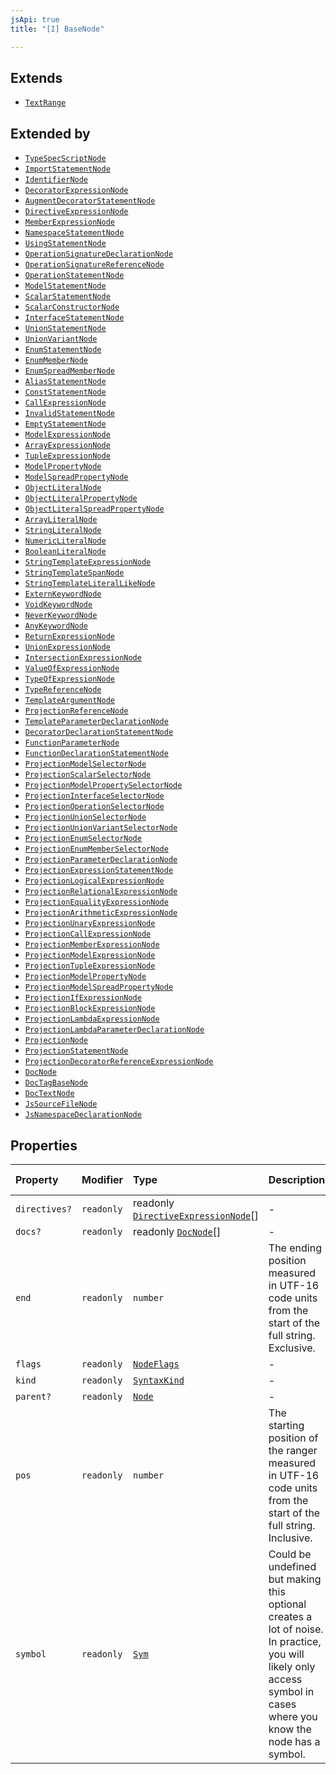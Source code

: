 ```yaml
---
jsApi: true
title: "[I] BaseNode"

---
```

## Extends

- [`TextRange`](TextRange.md)

## Extended by

- [`TypeSpecScriptNode`](TypeSpecScriptNode.md)
- [`ImportStatementNode`](ImportStatementNode.md)
- [`IdentifierNode`](IdentifierNode.md)
- [`DecoratorExpressionNode`](DecoratorExpressionNode.md)
- [`AugmentDecoratorStatementNode`](AugmentDecoratorStatementNode.md)
- [`DirectiveExpressionNode`](DirectiveExpressionNode.md)
- [`MemberExpressionNode`](MemberExpressionNode.md)
- [`NamespaceStatementNode`](NamespaceStatementNode.md)
- [`UsingStatementNode`](UsingStatementNode.md)
- [`OperationSignatureDeclarationNode`](OperationSignatureDeclarationNode.md)
- [`OperationSignatureReferenceNode`](OperationSignatureReferenceNode.md)
- [`OperationStatementNode`](OperationStatementNode.md)
- [`ModelStatementNode`](ModelStatementNode.md)
- [`ScalarStatementNode`](ScalarStatementNode.md)
- [`ScalarConstructorNode`](ScalarConstructorNode.md)
- [`InterfaceStatementNode`](InterfaceStatementNode.md)
- [`UnionStatementNode`](UnionStatementNode.md)
- [`UnionVariantNode`](UnionVariantNode.md)
- [`EnumStatementNode`](EnumStatementNode.md)
- [`EnumMemberNode`](EnumMemberNode.md)
- [`EnumSpreadMemberNode`](EnumSpreadMemberNode.md)
- [`AliasStatementNode`](AliasStatementNode.md)
- [`ConstStatementNode`](ConstStatementNode.md)
- [`CallExpressionNode`](CallExpressionNode.md)
- [`InvalidStatementNode`](InvalidStatementNode.md)
- [`EmptyStatementNode`](EmptyStatementNode.md)
- [`ModelExpressionNode`](ModelExpressionNode.md)
- [`ArrayExpressionNode`](ArrayExpressionNode.md)
- [`TupleExpressionNode`](TupleExpressionNode.md)
- [`ModelPropertyNode`](ModelPropertyNode.md)
- [`ModelSpreadPropertyNode`](ModelSpreadPropertyNode.md)
- [`ObjectLiteralNode`](ObjectLiteralNode.md)
- [`ObjectLiteralPropertyNode`](ObjectLiteralPropertyNode.md)
- [`ObjectLiteralSpreadPropertyNode`](ObjectLiteralSpreadPropertyNode.md)
- [`ArrayLiteralNode`](ArrayLiteralNode.md)
- [`StringLiteralNode`](StringLiteralNode.md)
- [`NumericLiteralNode`](NumericLiteralNode.md)
- [`BooleanLiteralNode`](BooleanLiteralNode.md)
- [`StringTemplateExpressionNode`](StringTemplateExpressionNode.md)
- [`StringTemplateSpanNode`](StringTemplateSpanNode.md)
- [`StringTemplateLiteralLikeNode`](StringTemplateLiteralLikeNode.md)
- [`ExternKeywordNode`](ExternKeywordNode.md)
- [`VoidKeywordNode`](VoidKeywordNode.md)
- [`NeverKeywordNode`](NeverKeywordNode.md)
- [`AnyKeywordNode`](AnyKeywordNode.md)
- [`ReturnExpressionNode`](ReturnExpressionNode.md)
- [`UnionExpressionNode`](UnionExpressionNode.md)
- [`IntersectionExpressionNode`](IntersectionExpressionNode.md)
- [`ValueOfExpressionNode`](ValueOfExpressionNode.md)
- [`TypeOfExpressionNode`](TypeOfExpressionNode.md)
- [`TypeReferenceNode`](TypeReferenceNode.md)
- [`TemplateArgumentNode`](TemplateArgumentNode.md)
- [`ProjectionReferenceNode`](ProjectionReferenceNode.md)
- [`TemplateParameterDeclarationNode`](TemplateParameterDeclarationNode.md)
- [`DecoratorDeclarationStatementNode`](DecoratorDeclarationStatementNode.md)
- [`FunctionParameterNode`](FunctionParameterNode.md)
- [`FunctionDeclarationStatementNode`](FunctionDeclarationStatementNode.md)
- [`ProjectionModelSelectorNode`](ProjectionModelSelectorNode.md)
- [`ProjectionScalarSelectorNode`](ProjectionScalarSelectorNode.md)
- [`ProjectionModelPropertySelectorNode`](ProjectionModelPropertySelectorNode.md)
- [`ProjectionInterfaceSelectorNode`](ProjectionInterfaceSelectorNode.md)
- [`ProjectionOperationSelectorNode`](ProjectionOperationSelectorNode.md)
- [`ProjectionUnionSelectorNode`](ProjectionUnionSelectorNode.md)
- [`ProjectionUnionVariantSelectorNode`](ProjectionUnionVariantSelectorNode.md)
- [`ProjectionEnumSelectorNode`](ProjectionEnumSelectorNode.md)
- [`ProjectionEnumMemberSelectorNode`](ProjectionEnumMemberSelectorNode.md)
- [`ProjectionParameterDeclarationNode`](ProjectionParameterDeclarationNode.md)
- [`ProjectionExpressionStatementNode`](ProjectionExpressionStatementNode.md)
- [`ProjectionLogicalExpressionNode`](ProjectionLogicalExpressionNode.md)
- [`ProjectionRelationalExpressionNode`](ProjectionRelationalExpressionNode.md)
- [`ProjectionEqualityExpressionNode`](ProjectionEqualityExpressionNode.md)
- [`ProjectionArithmeticExpressionNode`](ProjectionArithmeticExpressionNode.md)
- [`ProjectionUnaryExpressionNode`](ProjectionUnaryExpressionNode.md)
- [`ProjectionCallExpressionNode`](ProjectionCallExpressionNode.md)
- [`ProjectionMemberExpressionNode`](ProjectionMemberExpressionNode.md)
- [`ProjectionModelExpressionNode`](ProjectionModelExpressionNode.md)
- [`ProjectionTupleExpressionNode`](ProjectionTupleExpressionNode.md)
- [`ProjectionModelPropertyNode`](ProjectionModelPropertyNode.md)
- [`ProjectionModelSpreadPropertyNode`](ProjectionModelSpreadPropertyNode.md)
- [`ProjectionIfExpressionNode`](ProjectionIfExpressionNode.md)
- [`ProjectionBlockExpressionNode`](ProjectionBlockExpressionNode.md)
- [`ProjectionLambdaExpressionNode`](ProjectionLambdaExpressionNode.md)
- [`ProjectionLambdaParameterDeclarationNode`](ProjectionLambdaParameterDeclarationNode.md)
- [`ProjectionNode`](ProjectionNode.md)
- [`ProjectionStatementNode`](ProjectionStatementNode.md)
- [`ProjectionDecoratorReferenceExpressionNode`](ProjectionDecoratorReferenceExpressionNode.md)
- [`DocNode`](DocNode.md)
- [`DocTagBaseNode`](DocTagBaseNode.md)
- [`DocTextNode`](DocTextNode.md)
- [`JsSourceFileNode`](JsSourceFileNode.md)
- [`JsNamespaceDeclarationNode`](JsNamespaceDeclarationNode.md)

## Properties

| Property | Modifier | Type | Description | Inherited from |
| :------ | :------ | :------ | :------ | :------ |
| `directives?` | `readonly` | readonly [`DirectiveExpressionNode`](DirectiveExpressionNode.md)[] | - | - |
| `docs?` | `readonly` | readonly [`DocNode`](DocNode.md)[] | - | - |
| `end` | `readonly` | `number` | The ending position measured in UTF-16 code units from the start of the full string. Exclusive. | [`TextRange`](TextRange.md).`end` |
| `flags` | `readonly` | [`NodeFlags`](../enumerations/NodeFlags.md) | - | - |
| `kind` | `readonly` | [`SyntaxKind`](../enumerations/SyntaxKind.md) | - | - |
| `parent?` | `readonly` | [`Node`](../type-aliases/Node.md) | - | - |
| `pos` | `readonly` | `number` | The starting position of the ranger measured in UTF-16 code units from the start of the full string. Inclusive. | [`TextRange`](TextRange.md).`pos` |
| `symbol` | `readonly` | [`Sym`](Sym.md) | Could be undefined but making this optional creates a lot of noise. In practice, you will likely only access symbol in cases where you know the node has a symbol. | - |
